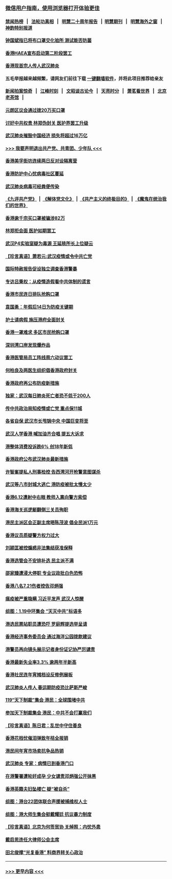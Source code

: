 ### [微信用户指南，使用浏览器打开体验更佳](https://github.com/gfw-breaker/banned-news1/blob/master/indexes/wechat-guide.md?t=0)
#### [禁闻热榜](热点新闻.md?t=0)  &nbsp;&nbsp;|&nbsp;&nbsp; [法轮功真相](https://github.com/gfw-breaker/truth/blob/master/README.md?t=0) &nbsp;&nbsp;|&nbsp;&nbsp; [明慧二十周年报告](https://github.com/gfw-breaker/mh-reports/blob/master/README.md?t=0) &nbsp;&nbsp;|&nbsp;&nbsp;[明慧期刊](https://github.com/gfw-breaker/mh-qikan) &nbsp;&nbsp;|&nbsp;&nbsp; [明慧海外之窗](https://github.com/gfw-breaker/mh-news/blob/master/README.md?t=0) &nbsp;&nbsp;|&nbsp;&nbsp; [神韵特别报道](https://github.com/gfw-breaker/mh-news/blob/master/shenyun.md?t=0)
#### [钟国斌指已将布口罩交化验所 测试能否防菌](../pages/nsc415/n11842783.md?t=02050622) 
#### [香港HAEA宣布启动第二阶段罢工](../pages/nsc415/n11842723.md?t=02050622) 
#### [香港现首宗人传人武汉肺炎](../pages/nsc415/n11842766.md?t=02050622) 
#### 五毛举报越来越频繁，请网友们前往下载 [一键翻墙软件](https://github.com/gfw-breaker/ssr-accounts)，并将此项目推荐给亲友
#### [新闻拍案惊奇](https://github.com/gfw-breaker/banned-news1/blob/master/pages/link4.md) &nbsp;&nbsp;|&nbsp;&nbsp; [江峰时刻](https://github.com/gfw-breaker/banned-news1/blob/master/pages/link4.md) &nbsp;&nbsp;|&nbsp;&nbsp; [文昭谈古论今](https://github.com/gfw-breaker/banned-news1/blob/master/pages/link4.md) &nbsp;&nbsp;|&nbsp;&nbsp; [天亮时分](https://github.com/gfw-breaker/banned-news1/blob/master/pages/link4.md) &nbsp;&nbsp;|&nbsp;&nbsp; [萧茗看世界](https://github.com/gfw-breaker/banned-news1/blob/master/pages/link4.md) &nbsp;&nbsp;|&nbsp;&nbsp; [北京老茶馆](https://github.com/gfw-breaker/banned-news1/blob/master/pages/link4.md) &nbsp;&nbsp;|&nbsp;&nbsp; 
#### [元朗区议会通过拨20万买口罩](../pages/nsc415/n11842754.md?t=02050622) 
#### [讨好中共权贵 林郑伪封关 医护界罢工升级](../pages/nsc415/n11842359.md?t=02050622) 
#### [武汉肺炎摧毁中国经济 损失将超过16万亿](../pages/nsc415/n11839723.md?t=02050622) 
#### [>>> 我要声明退出共产党、共青团、少年队 <<<](https://github.com/begood0513/goodnews/blob/master/quit/letter.md) 
#### [香港美孚街坊连续两日反对设隔离营](../pages/nsc415/n11839962.md?t=02050622) 
#### [香港防护中心忧病毒社区蔓延](../pages/nsc415/n11839933.md?t=02050622) 
#### [武汉肺炎病毒可经粪便传染](../pages/nsc415/n11839939.md?t=02050622) 
#### [《九评共产党》](https://github.com/begood0513/9ping.md/blob/master/README.md) &nbsp;|&nbsp; [《解体党文化》](../../../../jtdwh.md/blob/master/README.md)  &nbsp;|&nbsp; [《共产主义的终极目的》](../../../../gczydzjmd.md/blob/master/README.md) &nbsp;|&nbsp; [《魔鬼在统治我们的世界》](../../../../mgztzwmdsj.md/blob/master/README.md) 
#### [香港逾千宗买口罩被骗涉82万](../pages/nsc415/n11839914.md?t=02050622) 
#### [林郑拒会面 医护如期罢工](../pages/nsc415/n11839892.md?t=02050622) 
#### [武汉P4实验室疑为毒源 王延轶所长上位疑云](../pages/nsc415/n11835543.md?t=02050622) 
#### [【珍言真语】萧若元:武汉疫情或令中共亡党](../pages/nsc415/n11829394.md?t=02050622) 
#### [国际特赦报告促设独立调查香港警暴](../pages/nsc415/n11833845.md?t=02050622) 
#### [专访吕秉权：从疫情造假看中共体制的谎言](../pages/nsc415/n11833813.md?t=02050622) 
#### [香港市民连日排队抢购口罩](../pages/nsc415/n11833794.md?t=02050622) 
#### [袁国勇：年假后14日为防疫关键期](../pages/nsc415/n11831088.md?t=02050622) 
#### [护士请病假 施压港府全面封关](../pages/nsc415/n11831030.md?t=02050622) 
#### [香港一罩难求 多区市民抢购口罩](../pages/nsc415/n11831002.md?t=02050622) 
#### [深圳湾口岸发现爆炸品](../pages/nsc415/n11828802.md?t=02050622) 
#### [香港医管局员工阵线周六动议罢工](../pages/nsc415/n11828762.md?t=02050622) 
#### [何柏良及两医生组织倡香港政府封关](../pages/nsc415/n11828749.md?t=02050622) 
#### [香港政府再公布防疫新措施](../pages/nsc415/n11828716.md?t=02050622) 
#### [独家：武汉每日肺炎死亡者恐不低于200人](../pages/nsc415/n11828240.md?t=02050622) 
#### [传中共政治局知疫情或亡党 重点保11城](../pages/nsc415/n11828145.md?t=02050622) 
#### [各省自保 武汉市长甩锅中央 中国巨变将至](../pages/nsc415/n11828021.md?t=02050622) 
#### [武汉人学香港 喊加油齐合唱 提五大诉求](../pages/nsc415/n11827046.md?t=02050622) 
#### [港整体消费投诉跌6% 创18年新低](../pages/nsc415/n11817280.md?t=02050622) 
#### [香港政府公布武汉肺炎最新措施](../pages/nsc415/n11817152.md?t=02050622) 
#### [许智峯提私人刑事检控 告西湾河开枪警意图谋杀](../pages/nsc415/n11817132.md?t=02050622) 
#### [武汉等八市封城大逃亡 港防疫被批太慢太少](../pages/nsc415/n11817058.md?t=02050622) 
#### [香港6.12遭射中右眼 教师入禀向警方索偿](../pages/nsc415/n11814678.md?t=02050622) 
#### [香港海关巡逻艇翻侧三关员殉职](../pages/nsc415/n11814604.md?t=02050622) 
#### [港民主派区会正副主席晤陈茂波 倡全民派1万元](../pages/nsc415/n11814582.md?t=02050622) 
#### [香港议员质疑警方权力过大](../pages/nsc415/n11814560.md?t=02050622) 
#### [刘颕匡被控煽惑非法集结获准保释](../pages/nsc415/n11811727.md?t=02050622) 
#### [香港选管会不安排补选 民主派不满](../pages/nsc415/n11811691.md?t=02050622) 
#### [邵家臻遭浸大停职 专业议政批白色恐怖](../pages/nsc415/n11811670.md?t=02050622) 
#### [香港八名7.21伤者控告邓炳强](../pages/nsc415/n11811623.md?t=02050622) 
#### [瘟疫被严重隐瞒 习近平发声 武汉人惊醒](../pages/nsc415/n11811186.md?t=02050622) 
#### [组图：1.19中环集会 “天灭中共”标语多](../pages/nsc415/n11809514.md?t=02050622) 
#### [港选民票站职员遭恐吓 罗庭辉提选举呈请](../pages/nsc415/n11808914.md?t=02050622) 
#### [香港经济事务委员会 通过海洋公园拨款建议](../pages/nsc415/n11808906.md?t=02050622) 
#### [港警员再向镜头展示记者身份证记协严厉谴责](../pages/nsc415/n11808888.md?t=02050622) 
#### [香港最新失业率3.3% 逾两年半新高](../pages/nsc415/n11808887.md?t=02050622) 
#### [香港社民连年宵摊档设反修例展板](../pages/nsc415/n11808857.md?t=02050622) 
#### [武汉肺炎人传人 春运期防疫恐比萨斯严峻](../pages/nsc415/n11808739.md?t=02050622) 
#### [119“天下制裁”集会 港民：全球围堵中共](../pages/nsc415/n11806318.md?t=02050622) 
#### [参加天下制裁集会 港民：中共不会打赢我们](../pages/nsc415/n11806596.md?t=02050622) 
#### [【珍言真语】陈日君：乱世中守住善良](../pages/nsc415/n11806247.md?t=02050622) 
#### [香港花档忧催泪弹致年桔全报销](../pages/nsc415/n11806130.md?t=02050622) 
#### [港民间年宵市场卖抗争品热销](../pages/nsc415/n11806073.md?t=02050622) 
#### [武汉肺炎 专家：病情已到香港门口](../pages/nsc415/n11806020.md?t=02050622) 
#### [在港警署遭轮奸成孕 少女谴责邓炳强公开抹黑](../pages/nsc415/n11805981.md?t=02050622) 
#### [香港英籍夫妇坠楼亡 疑“被自杀”](../pages/nsc415/n11805937.md?t=02050622) 
#### [组图：港台22团体联合声援被捕维权人士](../pages/nsc415/n11801834.md?t=02050622) 
#### [组图：港大师生集会挺戴耀廷 抗议暴力制度](../pages/nsc415/n11799298.md?t=02050622) 
#### [【珍言真语】北京为何签贸协 关焯照：内忧外患](../pages/nsc415/n11799790.md?t=02050622) 
#### [戴启思连任大律师公会主席](../pages/nsc415/n11799306.md?t=02050622) 
#### [田北俊撑“光复香港” 料商界转关心政治](../pages/nsc415/n11799287.md?t=02050622) 

----
#### [ >>> 更早内容 <<< ](../indexes/nsc415-earlier.md)
